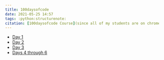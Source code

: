 ```yaml
---
title: 100daysofcode
date: 2021-05-25 14:57
tags: :python:structurenote:
citation: [100daysofcode Course](since all of my students are on chromebooks://training.talkpython.fm/player/course/100-days-of-code-in-python)
---
```


- [Day 1](202105251514.md)
- [Day 2](202105262044.md)
- [Day 3](202105272011.md)
- [Days 4 through 6](202105301319.md)
